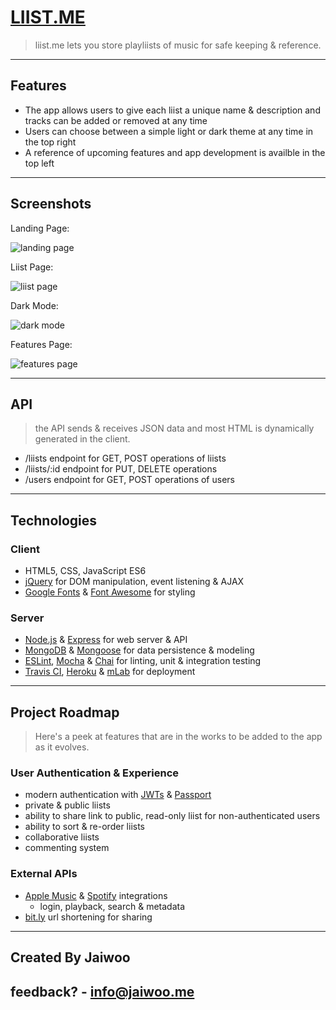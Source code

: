 # [LIIST.ME](https://liist.me/)

> liist.me lets you store playliists of music for safe keeping & reference.

---

## Features

- The app allows users to give each liist a unique name & description and tracks can be added or removed at any time
- Users can choose between a simple light or dark theme at any time in the top right
- A reference of upcoming features and app development is availble in the top left

---

## Screenshots

Landing Page:

![landing page](/img/landing_page.png)

Liist Page:

![liist page](/img/liist_page-light.png)

Dark Mode:

![dark mode](/img/liist_page-dark.png)

Features Page:

![features page](/img/features_page.png)

---

## API

> the API sends & receives JSON data and most HTML is dynamically generated in the client.

- /liists endpoint for GET, POST operations of liists
- /liists/:id endpoint for PUT, DELETE operations
- /users endpoint for GET, POST operations of users

---

## Technologies

### Client

- HTML5, CSS, JavaScript ES6
- [jQuery](https://jquery.com/) for DOM manipulation, event listening & AJAX
- [Google Fonts](https://fonts.google.com/) & [Font Awesome](https://fontawesome.com/) for styling

### Server

- [Node.js](https://nodejs.org/en/) & [Express](https://expressjs.com/) for web server & API
- [MongoDB](https://www.mongodb.com/) & [Mongoose](https://mongoosejs.com/) for data persistence & modeling
- [ESLint](https://eslint.org/), [Mocha](https://mochajs.org/) & [Chai](https://www.chaijs.com/) for linting, unit & integration testing
- [Travis CI](https://travis-ci.org/), [Heroku](https://www.heroku.com/home) & [mLab](https://mlab.com/) for deployment

---

## Project Roadmap

> Here's a peek at features that are in the works to be added to the app as it evolves.

### User Authentication & Experience

- modern authentication with [JWTs](https://jwt.io/) & [Passport](http://www.passportjs.org/)
- private & public liists
- ability to share link to public, read-only liist for non-authenticated users
- ability to sort & re-order liists
- collaborative liists
- commenting system

### External APIs

- [Apple Music](https://developer.apple.com/documentation/applemusicapi?changes=_9) & [Spotify](https://developer.spotify.com/documentation/web-api/) integrations
  - login, playback, search & metadata
- [bit.ly](https://bitly.com/) url shortening for sharing

---

## Created By Jaiwoo

## feedback? - info@jaiwoo.me

